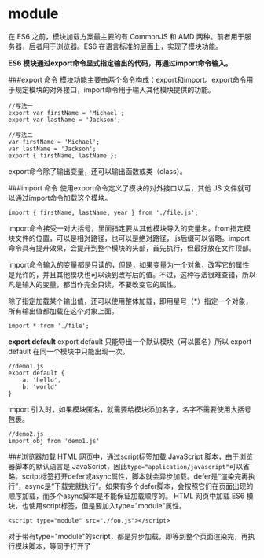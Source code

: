 module
===================
在 ES6 之前，模块加载方案最主要的有 CommonJS 和 AMD 两种。前者用于服务器，后者用于浏览器。ES6 在语言标准的层面上，实现了模块功能。

**ES6 模块通过export命令显式指定输出的代码，再通过import命令输入。**

###export 命令
模块功能主要由两个命令构成：export和import。export命令用于规定模块的对外接口，import命令用于输入其他模块提供的功能。
```
//写法一
export var firstName = 'Michael';
export var lastName = 'Jackson';

//写法二
var firstName = 'Michael';
var lastName = 'Jackson';
export { firstName, lastName };
```
export命令除了输出变量，还可以输出函数或类（class）。

###import 命令
使用export命令定义了模块的对外接口以后，其他 JS 文件就可以通过import命令加载这个模块。

```
import { firstName, lastName, year } from './file.js';
```
import命令接受一对大括号，里面指定要从其他模块导入的变量名。from指定模块文件的位置，可以是相对路径，也可以是绝对路径，.js后缀可以省略。import命令具有提升效果，会提升到整个模块的头部，首先执行，但最好放在文件顶部。

import命令输入的变量都是只读的，但是，如果变量为一个对象，改写它的属性是允许的，并且其他模块也可以读到改写后的值。不过，这种写法很难查错，所以凡是输入的变量，都当作完全只读，不要改变它的属性。

除了指定加载某个输出值，还可以使用整体加载，即用星号（*）指定一个对象，所有输出值都加载在这个对象上面。
```
import * from './file';
```
**export default**
export default 只能导出一个默认模块（可以匿名）所以 export default 在同一个模块中只能出现一次。
```
//demo1.js
export default {
    a: 'hello',
    b: 'world'      
}
```
import 引入时，如果模块匿名，就需要给模块添加名字，名字不需要使用大括号包裹。
```
//demo2.js
import obj from 'demo1.js'
```

###浏览器加载
HTML 网页中，通过script标签加载 JavaScript 脚本，由于浏览器脚本的默认语言是 JavaScript，因此`type="application/javascript"`可以省略。script标签打开defer或async属性，脚本就会异步加载。defer是“渲染完再执行”，async是“下载完就执行”。如果有多个defer脚本，会按照它们在页面出现的顺序加载，而多个async脚本是不能保证加载顺序的。
HTML 网页中加载 ES6 模块，也使用script标签，但是要加入type="module"属性。
```
<script type="module" src="./foo.js"></script>
```
对于带有type="module"的script，都是异步加载，即等到整个页面渲染完，再执行模块脚本，等同于打开了<script>标签的defer属性。


